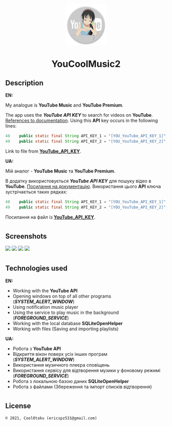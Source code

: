 <p align="center"><img height="128" src="app/src/main/res/mipmap-xxxhdpi/ic_launcher_round.png"/></p>
<h1 align="center">YouCoolMusic2</h1>

## Description
<b>EN:</b>

My analogue is **YouTube Music** and **YouTube Premium**.

The app uses the ***YouTube API KEY*** to search for videos on **YouTube**. [References to documentation](https://developers.google.com/youtube/v3/docs/search/list). 
Using this **API** key occurs in the following lines:

```java
48    public static final String API_KEY_1 = "[YOU_YouTube_API_KEY_1]";
49    public static final String API_KEY_2 = "[YOU_YouTube_API_KEY_2]";
``` 

Link to file from [**YouTube_API_KEY**](app/src/main/java/com/example/youcoolmusic2/App.java).

<b>UA:</b>

Мій аналог - **YouTube Music** та **YouTube Premium**.

В додатку використовується ***YouTube API KEY*** для пошуку відео в **YouTube**. [Посилання на документацію](https://developers.google.com/youtube/v3/docs/search/list). 
Використання цього **API** ключа зустрічається таких рядках:

```java
48    public static final String API_KEY_1 = "[YOU_YouTube_API_KEY_1]";
49    public static final String API_KEY_2 = "[YOU_YouTube_API_KEY_2]";
```                                

Посилання на файл із [**YouTube_API_KEY**](app/src/main/java/com/example/youcoolmusic2/App.java).

#
## Screenshots
<p>
  <img src="screens/sc1.png" height="500px"/>
  <img src="screens/sc2.png" height="500px"/>
  <img src="screens/sc3.png" height="500px"/>
  <img src="screens/sc4.png" height="500px"/>
</p>

#
## Technologies used
<b>EN:</b>
- Working with the **YouTube API**
- Opening windows on top of all other programs (***SYSTEM_ALERT_WINDOW***)
- Using notification music player
- Using the service to play music in the background (***FOREGROUND_SERVICE***)
- Working with the local database **SQLiteOpenHelper**
- Working with files (Saving and importing playlists)

<b>UA:</b>
- Робота з **YouTube API**
- Відкриття вікон поверх усіх інших програм (***SYSTEM_ALERT_WINDOW***)
- Використання музичного плеєра сповіщень
- Використання сервісу для відтворення музики у фоновому режимі (***FOREGROUND_SERVICE***)
- Робота з локальною базою даних **SQLiteOpenHelper**
- Робота з файлами (Збереження та імпорт списків відтворення)

#
## License
```
© 2021, CoolOtaku (ericspz531@gmail.com)
```
